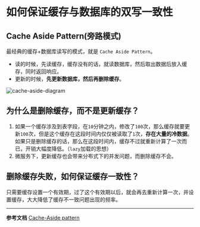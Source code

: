 # 如何保证缓存与数据库的双写一致性

## Cache Aside Pattern(旁路模式)

最经典的缓存+数据库读写的模式，就是 `Cache Aside Pattern`。

- 读的时候，先读缓存，缓存没有的话，就读数据库，然后取出数据后放入缓存，同时返回响应。
- 更新的时候，**先更新数据库，然后再删除缓存**。

![cache-aside-diagram](/img/redis/cache-aside-diagram.png)


## 为什么是删除缓存，而不是更新缓存？

1. 如果一个缓存涉及到表字段，在`10`分钟之内，修改了`100`次，那么缓存就要更新`100`次，但是这个缓存在这段时间内仅仅被读取了`1`次，**存在大量的冷数据**。
如果只是删除缓存的话，那么在这段时间内，缓存不过就重新计算了一次而已，开销大幅度降低。（`lazy`加载的思想）
2. 微服务下，更新缓存也会带来分布式下的并发问题，而删除缓存不会。

## 删除缓存失败，如何保证缓存一致性？

只需要缓存设置一个有效期，过了这个有效期以后，就会再去重新计算一次，并设置缓存，大大降低了缓存不一致问题出现的频率。

---

**参考文档**
[Cache-Aside pattern](https://docs.microsoft.com/en-us/azure/architecture/patterns/cache-aside)